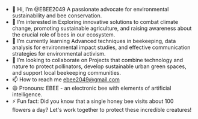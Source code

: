 - 👋 Hi, I’m @EBEE2049 A passionate advocate for environmental sustainability and bee conservation.
- 👀 I’m interested in Exploring innovative solutions to combat climate change, promoting sustainable agriculture, and raising awareness about the crucial role of bees in our ecosystem.
- 🌱 I’m currently learning Advanced techniques in beekeeping, data analysis for environmental impact studies, and effective communication strategies for environmental activism.
- 💞️ I’m looking to collaborate on Projects that combine technology and nature to protect pollinators, develop sustainable urban green spaces, and support local beekeeping communities.
- 📫 How to reach me ebee2049@gmail.com
- 😄 Pronouns: EBEE - an electronic bee with elements of artificial intelligence.
- ⚡ Fun fact: Did you know that a single honey bee visits about 100 flowers a day? Let's work together to protect these incredible creatures!

<!---
EBEE2049/EBEE2049 is a ✨ special ✨ repository because its `README.md` (this file) appears on your GitHub profile.
You can click the Preview link to take a look at your changes.
--->
